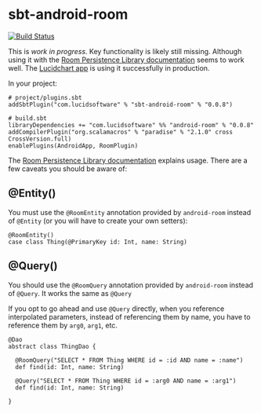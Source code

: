 # sbt-android-room

[![Build Status](https://travis-ci.org/lucidsoftware/sbt-android-room.svg)](https://travis-ci.org/lucidsoftware/sbt-android-room)

This is _work in progress_. Key functionality is likely still missing. Although using it with the [Room Persistence Library documentation](https://developer.android.com/topic/libraries/architecture/room.html) seems to work well. The [Lucidchart app](https://play.google.com/store/apps/details?id=com.lucidchart.android.chart) is using it successfully in production.

In your project:

    # project/plugins.sbt
    addSbtPlugin("com.lucidsoftware" % "sbt-android-room" % "0.0.8")

    # build.sbt
    libraryDependencies += "com.lucidsoftware" %% "android-room" % "0.0.8"
    addCompilerPlugin("org.scalamacros" % "paradise" % "2.1.0" cross CrossVersion.full)
    enablePlugins(AndroidApp, RoomPlugin)

The [Room Persistence Library documentation](https://developer.android.com/topic/libraries/architecture/room.html) explains usage. There are a few caveats you should be aware of:

## @Entity()

 You must use the `@RoomEntity` annotation provided by `android-room` instead of `@Entity` (or you will have to create your own setters):

    @RoomEntity()
    case class Thing(@PrimaryKey id: Int, name: String)

## @Query()

You should use the `@RoomQuery` annotation provided by `android-room` instead of `@Query`. It works the same as `@Query`

If you opt to go ahead and use `@Query` directly, when you reference interpolated parameters, instead of referencing them by name, you have to reference them by `arg0`, `arg1`, etc.

    @Dao
    abstract class ThingDao {

      @RoomQuery("SELECT * FROM Thing WHERE id = :id AND name = :name")
      def find(id: Int, name: String)

      @Query("SELECT * FROM Thing WHERE id = :arg0 AND name = :arg1")
      def find(id: Int, name: String)

    }
